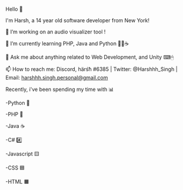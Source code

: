Hello 👋

I'm Harsh, a 14 year old software developer from New York! 

🔭 I’m working on an audio visualizer tool !

🌱 I’m currently learning PHP, Java and Python 🐍🐘☕

💬 Ask me about anything related to Web Development, and Unity ⌨🖱

📫 How to reach me: Discord, härśħ #6385 | Twitter: @Harshhh_Singh | Email: harshhh.singh.personal@gmail.com



Recently, i've been spending my time with 📊

-Python 🐍

-PHP 🐘

-Java ☕

-C# #️⃣ 

-Javascript 🟨

-CSS 🟦

-HTML 🟧
